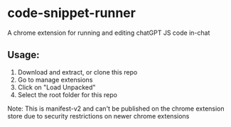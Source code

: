 # code-snippet-runner

A chrome extension for running and editing chatGPT JS code in-chat

## Usage:
1. Download and extract, or clone this repo
2. Go to manage extensions
3. Click on "Load Unpacked"
4. Select the root folder for this repo

Note: This is manifest-v2 and can't be published on the chrome extension store due to security restrictions on newer chrome extensions
